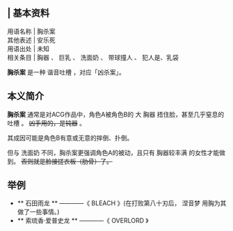 |  **基本资料**  
---  
用语名称  |  胸杀案   
其他表述  |  安乐死   
用语出处  |  未知   
相关条目  |  胸器  、  巨乳  、  洗面奶  、  带球撞人  、  犯人是、乳袋   
  
**胸杀案** 是一种  谐音吐槽  ，对应「凶杀案」。

##  本义简介

**胸杀案** 通常是对ACG作品中，角色A被角色B的  大  胸器  捂住脸，甚至几乎窒息的  吐槽  。 ~~凶手用的，是钝器~~ 。

其成因可能是角色B有意或无意的摔倒、扑倒。

但与  洗面奶  不同，胸杀案更强调角色A的被动，且只有  胸器较丰满  的女性才能做到。 ~~否则就是脸接搓衣板（肋骨）了。~~

##  举例

  * ** 石田雨龙  ** ————《  BLEACH  》(在打败第八十刃后，  涅音梦  用胸为其做了一些事情。) 
  * ** 索琉香·爱普史龙  ** ————《  OVERLORD  》 

